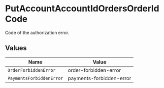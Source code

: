 # PutAccountAccountIdOrdersOrderIdCode

Code of the authorization error.


## Values

| Name                     | Value                    |
| ------------------------ | ------------------------ |
| `OrderForbiddenError`    | order-forbidden-error    |
| `PaymentsForbiddenError` | payments-forbidden-error |